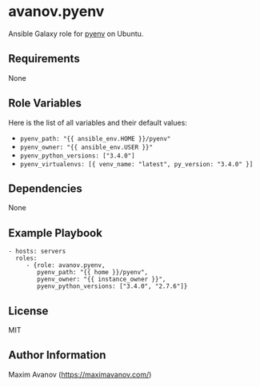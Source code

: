 avanov.pyenv
============

Ansible Galaxy role for [pyenv](https://github.com/yyuu/pyenv) on Ubuntu.

Requirements
------------

None

Role Variables
--------------

Here is the list of all variables and their default values:

* ``pyenv_path: "{{ ansible_env.HOME }}/pyenv"``
* ``pyenv_owner: "{{ ansible_env.USER }}"``
* ``pyenv_python_versions: ["3.4.0"]``
* ``pyenv_virtualenvs: [{ venv_name: "latest", py_version: "3.4.0" }]``


Dependencies
------------

None

Example Playbook
-------------------------

    - hosts: servers
      roles:
         - {role: avanov.pyenv,
            pyenv_path: "{{ home }}/pyenv",
            pyenv_owner: "{{ instance_owner }}",
            pyenv_python_versions: ["3.4.0", "2.7.6"]}

License
-------

MIT

Author Information
------------------

Maxim Avanov (https://maximavanov.com/)
